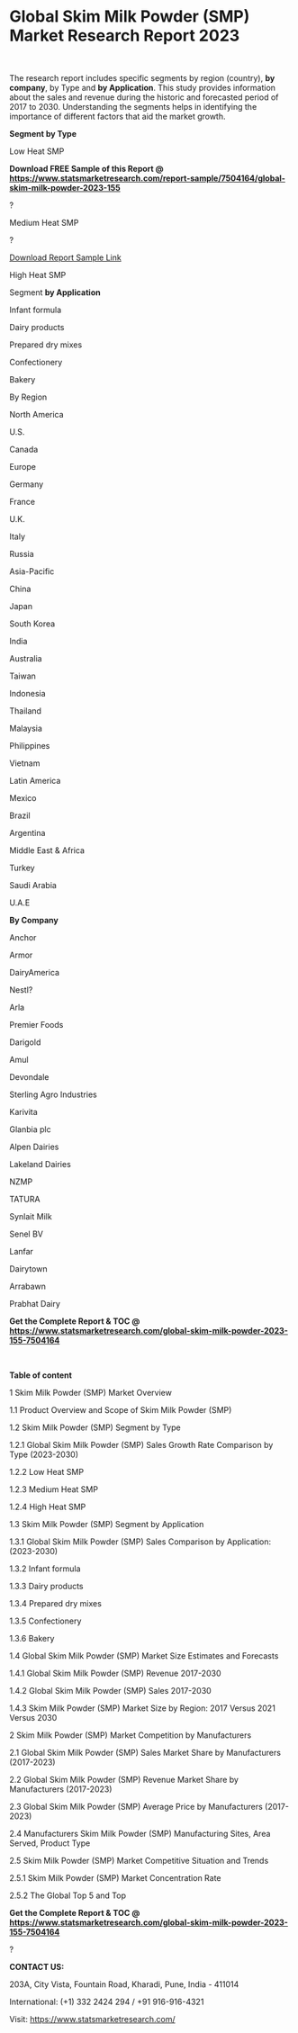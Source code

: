 <h1>Global Skim Milk Powder (SMP) Market Research Report 2023</h1><br/><p>The research report includes specific segments by region (country), <strong>by company</strong>, by Type and <strong>by Application</strong>. This study provides information about the sales and revenue during the historic and forecasted period of 2017 to 2030. Understanding the segments helps in identifying the importance of different factors that aid the market growth.</p>
 
 
 
 <p><strong>Segment by Type</strong></p>
 
 
 
 <p>Low Heat SMP</p>
 
 
 
 <div><b>Download FREE Sample of this Report @ <a href="https://www.statsmarketresearch.com/download-free-sample/7504164/global-skim-milk-powder-2023-155">https://www.statsmarketresearch.com/report-sample/7504164/global-skim-milk-powder-2023-155</a></b></div>
 
 
 
 <p>? </p>
 
 
 
 <p>Medium Heat SMP</p>
 
 
 
 <p>? </p>
 
 
 
 <p><a href="https://www.statsmarketresearch.com/download-free-sample/7504164/global-skim-milk-powder-2023-155">Download Report Sample Link</a></p>
 
 
 
 <p>High Heat SMP</p>
 
 
 
 <p>Segment <strong>by Application</strong></p>
 
 
 
 <p>Infant formula</p>
 
 
 
 <p>Dairy products</p>
 
 
 
 <p>Prepared dry mixes</p>
 
 
 
 <p>Confectionery</p>
 
 
 
 <p>Bakery</p>
 
 
 
 <p>By Region</p>
 
 
 
 <p>North America</p>
 
 
 
 <p>U.S.</p>
 
 
 
 <p>Canada</p>
 
 
 
 <p>Europe</p>
 
 
 
 <p>Germany</p>
 
 
 
 <p>France</p>
 
 
 
 <p>U.K.</p>
 
 
 
 <p>Italy</p>
 
 
 
 <p>Russia</p>
 
 
 
 <p>Asia-Pacific</p>
 
 
 
 <p>China</p>
 
 
 
 <p>Japan</p>
 
 
 
 <p>South Korea</p>
 
 
 
 <p>India</p>
 
 
 
 <p>Australia</p>
 
 
 
 <p>Taiwan</p>
 
 
 
 <p>Indonesia</p>
 
 
 
 <p>Thailand</p>
 
 
 
 <p>Malaysia</p>
 
 
 
 <p>Philippines</p>
 
 
 
 <p>Vietnam</p>
 
 
 
 <p>Latin America</p>
 
 
 
 <p>Mexico</p>
 
 
 
 <p>Brazil</p>
 
 
 
 <p>Argentina</p>
 
 
 
 <p>Middle East & Africa</p>
 
 
 
 <p>Turkey</p>
 
 
 
 <p>Saudi Arabia</p>
 
 
 
 <p>U.A.E</p>
 
 
 
 <p><strong>By Company</strong></p>
 
 
 
 <p>Anchor</p>
 
 
 
 <p>Armor</p>
 
 
 
 <p>DairyAmerica</p>
 
 
 
 <p>Nestl?</p>
 
 
 
 <p>Arla</p>
 
 
 
 <p>Premier Foods</p>
 
 
 
 <p>Darigold</p>
 
 
 
 <p>Amul</p>
 
 
 
 <p>Devondale</p>
 
 
 
 <p>Sterling Agro Industries</p>
 
 
 
 <p>Karivita</p>
 
 
 
 <p>Glanbia plc</p>
 
 
 
 <p>Alpen Dairies</p>
 
 
 
 <p>Lakeland Dairies</p>
 
 
 
 <p>NZMP</p>
 
 
 
 <p>TATURA</p>
 
 
 
 <p>Synlait Milk</p>
 
 
 
 <p>Senel BV</p>
 
 
 
 <p>Lanfar</p>
 
 
 
 <p>Dairytown</p>
 
 
 
 <p>Arrabawn</p>
 
 
 
 <p>Prabhat Dairy</p>
 
 
 
 <div><b>Get the Complete Report & TOC @ <a href="https://www.statsmarketresearch.com/global-skim-milk-powder-2023-155-7504164">https://www.statsmarketresearch.com/global-skim-milk-powder-2023-155-7504164</a></b></div>
 
 
 
 <p><br />
 
 <b>Table of content</b></p>
 
 
 
 <p>1 Skim Milk Powder (SMP) Market Overview<br />
 
 1.1 Product Overview and Scope of Skim Milk Powder (SMP)<br />
 
 1.2 Skim Milk Powder (SMP) Segment by Type<br />
 
 1.2.1 Global Skim Milk Powder (SMP) Sales Growth Rate Comparison by Type (2023-2030)<br />
 
 1.2.2 Low Heat SMP<br />
 
 1.2.3 Medium Heat SMP<br />
 
 1.2.4 High Heat SMP<br />
 
 1.3 Skim Milk Powder (SMP) Segment by Application<br />
 
 1.3.1 Global Skim Milk Powder (SMP) Sales Comparison by Application: (2023-2030)<br />
 
 1.3.2 Infant formula<br />
 
 1.3.3 Dairy products<br />
 
 1.3.4 Prepared dry mixes<br />
 
 1.3.5 Confectionery<br />
 
 1.3.6 Bakery<br />
 
 1.4 Global Skim Milk Powder (SMP) Market Size Estimates and Forecasts<br />
 
 1.4.1 Global Skim Milk Powder (SMP) Revenue 2017-2030<br />
 
 1.4.2 Global Skim Milk Powder (SMP) Sales 2017-2030<br />
 
 1.4.3 Skim Milk Powder (SMP) Market Size by Region: 2017 Versus 2021 Versus 2030<br />
 
 2 Skim Milk Powder (SMP) Market Competition by Manufacturers<br />
 
 2.1 Global Skim Milk Powder (SMP) Sales Market Share by Manufacturers (2017-2023)<br />
 
 2.2 Global Skim Milk Powder (SMP) Revenue Market Share by Manufacturers (2017-2023)<br />
 
 2.3 Global Skim Milk Powder (SMP) Average Price by Manufacturers (2017-2023)<br />
 
 2.4 Manufacturers Skim Milk Powder (SMP) Manufacturing Sites, Area Served, Product Type<br />
 
 2.5 Skim Milk Powder (SMP) Market Competitive Situation and Trends<br />
 
 2.5.1 Skim Milk Powder (SMP) Market Concentration Rate<br />
 
 2.5.2 The Global Top 5 and Top</p>
 
 
 
 <div><b>Get the Complete Report & TOC @ <a href="https://www.statsmarketresearch.com/global-skim-milk-powder-2023-155-7504164">https://www.statsmarketresearch.com/global-skim-milk-powder-2023-155-7504164</a></b></div>
 
 
 
 <p>? </p>
 
 
 
 <p><b>CONTACT US:</b><br />
 
 203A, City Vista, Fountain Road, Kharadi, Pune, India - 411014<br />
 
 International: (+1) 332 2424 294 / +91 916-916-4321<br />
 
 Visit: <a href="https://www.statsmarketresearch.com/">https://www.statsmarketresearch.com/</a></p>